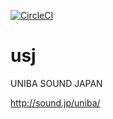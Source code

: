 
[![CircleCI](https://circleci.com/gh/uniba/usj.svg?style=shield)](https://circleci.com/gh/uniba/usj)

# usj

UNIBA SOUND JAPAN

http://sound.jp/uniba/
